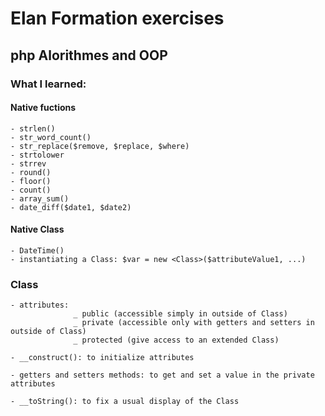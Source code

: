 # Elan Formation exercises 

## php Alorithmes and OOP


### What I learned:

#### Native fuctions
    - strlen()
    - str_word_count()
    - str_replace($remove, $replace, $where)
    - strtolower
    - strrev
    - round()
    - floor()
    - count()
    - array_sum()
    - date_diff($date1, $date2)

#### Native Class
    - DateTime()
    - instantiating a Class: $var = new <Class>($attributeValue1, ...)

### Class
    - attributes: 
                  _ public (accessible simply in outside of Class)
                  _ private (accessible only with getters and setters in outside of Class)
                  _ protected (give access to an extended Class)
    
    - __construct(): to initialize attributes

    - getters and setters methods: to get and set a value in the private attributes

    - __toString(): to fix a usual display of the Class  